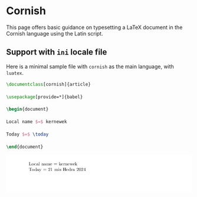# Cornish

This page offers basic guidance on typesetting a LaTeX document in the
Cornish language using the Latin script.

## Support with `ini` locale file

Here is a minimal sample file with `cornish` as the main language, with `luatex`.

```tex
\documentclass[cornish]{article}

\usepackage[provide=*]{babel}

\begin{document}

Local name $=$ kernewek

Today $=$ \today

\end{document}
```

![](../media/locale-cornish.png)